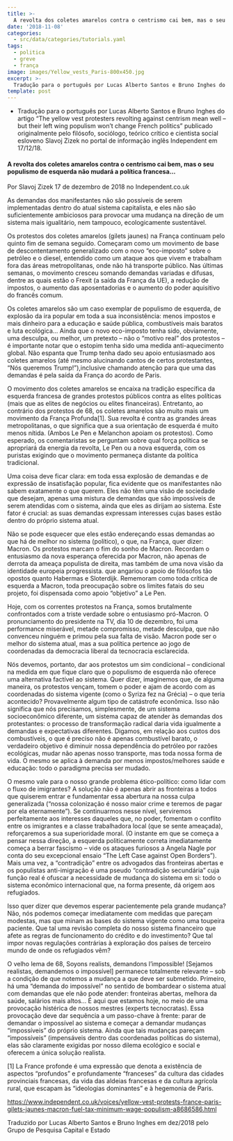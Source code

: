 ```yaml
---
title: >-
  A revolta dos coletes amarelos contra o centrismo cai bem, mas o seu populismo de esquerda não mudará a política francesa…
date: '2018-11-08'
categories:
  - src/data/categories/tutorials.yaml
tags:
  - politica
  - greve
  - frança
image: images/Yellow_vests_Paris-800x450.jpg
excerpt: >-
  Tradução para o português por Lucas Alberto Santos e Bruno Inghes do artigo “The yellow vest protesters revolting against centrism mean well – but their left wing populism won’t change French politics” publicado originalmente pelo filósofo, sociólogo, teórico crítico e cientista social esloveno Slavoj Zizek no portal de informação inglês Independent em 17/12/18.
template: post
---
```


- Tradução para o português por Lucas Alberto Santos e Bruno Inghes do artigo “The yellow vest protesters revolting against centrism mean well – but their left wing populism won’t change French politics” publicado originalmente pelo filósofo, sociólogo, teórico crítico e cientista social esloveno Slavoj Zizek no portal de informação inglês Independent em 17/12/18.

#### A revolta dos coletes amarelos contra o centrismo cai bem, mas o seu populismo de esquerda não mudará a política francesa…
Por Slavoj Zizek
17 de dezembro de 2018 no Independent.co.uk

As demandas dos manifestantes não são possíveis de serem implementadas dentro do atual sistema capitalista, e eles não são suficientemente ambiciosos para provocar uma mudança na direção de um sistema mais igualitário, nem tampouco, ecologicamente sustentável.

Os protestos dos coletes amarelos (gilets jaunes) na França continuam pelo quinto fim de semana seguido. Começaram como um movimento de base de descontentamento generalizado com o novo “eco-imposto” sobre o petróleo e o diesel, entendido como um ataque aos que vivem e trabalham fora das áreas metropolitanas, onde não há transporte público. Nas últimas semanas, o movimento cresceu somando demandas variadas e difusas, dentre as quais estão o Frexit (a saída da França da UE), a redução de impostos, o aumento das aposentadorias e o aumento do poder aquisitivo do francês comum.

Os coletes amarelos são um caso exemplar de populismo de esquerda, de explosão da ira popular em toda a sua inconsistência: menos impostos e mais dinheiro para a educação e saúde pública, combustíveis mais baratos e luta ecológica… Ainda que o novo eco-imposto tenha sido, obviamente, uma desculpa, ou melhor, um pretexto – não o “motivo real” dos protestos – é importante notar que o estopim tenha sido uma medida anti-aquecimento global. Não espanta que Trump tenha dado seu apoio entusiasmado aos coletes amarelos (até mesmo alucinando cantos de certos protestantes, “Nós queremos Trump!”),inclusive chamando atenção para que uma das demandas é pela saída da França do acordo de Paris.

O movimento dos coletes amarelos se encaixa na tradição específica da esquerda francesa de grandes protestos públicos contra as elites políticas (mais que as elites de negócios ou elites financeiras). Entretanto, ao contrário dos protestos de 68, os coletes amarelos são muito mais um movimento da França Profunda[1]. Sua revolta é contra as grandes áreas metropolitanas, o que significa que a sua orientação de esquerda é muito menos nítida. (Ambos Le Pen e Melanchon apoiam os protestos). Como esperado, os comentaristas se perguntam sobre qual força política se apropriará da energia da revolta, Le Pen ou a nova esquerda, com os puristas exigindo que o movimento permaneça distante da política tradicional.

Uma coisa deve ficar clara: em toda essa explosão de demandas e de expressão de insatisfação popular, fica evidente que os manifestantes não sabem exatamente o que querem. Eles não têm uma visão de sociedade que desejam, apenas uma mistura de demandas que são impossíveis de serem atendidas com o sistema, ainda que eles as dirijam ao sistema. Este fator é crucial: as suas demandas expressam interesses cujas bases estão dentro do próprio sistema atual.

Não se pode esquecer que eles estão endereçando essas demandas ao que há de melhor no sistema (político), o que, na França, quer dizer: Macron. Os protestos marcam o fim do sonho de Macron. Recordam o entusiasmo da nova esperança oferecida por Macron, não apenas de derrota da ameaça populista de direita, mas também de uma nova visão da identidade europeia progressista. que angariou o apoio de filósofos tão opostos quanto Habermas e Sloterdijk. Rememoram como toda crítica de esquerda a Macron, toda preocupação sobre os limites fatais do seu projeto, foi dispensada como apoio “objetivo” a Le Pen.

Hoje, com os correntes protestos na França, somos brutalmente confrontados com a triste verdade sobre o entusiasmo pró-Macron. O pronunciamento do presidente na TV, dia 10 de dezembro, foi uma performance miserável, metade compromisso, metade desculpa, que não convenceu ninguém e primou pela sua falta de visão. Macron pode ser o melhor do sistema atual, mas a sua política pertence ao jogo de coordenadas da democracia liberal da tecnocracia esclarecida.

Nós devemos, portanto, dar aos protestos um sim condicional – condicional na medida em que fique claro que o populismo de esquerda não oferece uma alternativa factível ao sistema. Quer dizer, imaginemos que, de alguma maneira, os protestos vençam, tomem o poder e ajam de acordo com as coordenadas do sistema vigente (como o Syriza fez na Grécia) – o que teria acontecido? Provavelmente algum tipo de catástrofe econômica. Isso não significa que nós precisamos, simplesmente, de um sistema socioeconômico diferente, um sistema capaz de atender às demandas dos protestantes: o processo de transformação radical daria vida igualmente a demandas e expectativas diferentes. Digamos, em relação aos custos dos combustíveis, o que é preciso não é apenas combustível barato, o verdadeiro objetivo é diminuir nossa dependência do petróleo por razões ecológicas, mudar não apenas nosso transporte, mas toda nossa forma de vida. O mesmo se aplica à demanda por menos impostos/melhores saúde e educação: todo o paradigma precisa ser mudado.

O mesmo vale para o nosso grande problema ético-político: como lidar com o fluxo de imigrantes? A solução não é apenas abrir as fronteiras a todos que quiserem entrar e fundamentar essa abertura na nossa culpa generalizada (“nossa colonização é nosso maior crime e teremos de pagar por ela eternamente”). Se continuarmos nesse nível, serviremos perfeitamente aos interesses daqueles que, no poder, fomentam o conflito entre os imigrantes e a classe trabalhadora local (que se sente ameaçada), reforçaremos a sua superioridade moral. (O instante em que se começa a pensar nessa direção, a esquerda politicamente correta imediatamente começa a berrar fascismo – vide os ataques furiosos a Angela Nagle por conta do seu excepcional ensaio “The Left Case against Open Borders”). Mais uma vez, a “contradição” entre os advogados das fronteiras abertas e os populistas anti-imigração é uma pseudo “contradição secundária” cuja função real é ofuscar a necessidade de mudança do sistema em si: todo o sistema econômico internacional que, na forma presente, dá origem aos refugiados.

Isso quer dizer que devemos esperar pacientemente pela grande mudança? Não, nós podemos começar imediatamente com medidas que pareçam modestas, mas que minam as bases do sistema vigente como uma toupeira paciente. Que tal uma revisão completa do nosso sistema financeiro que afete as regras de funcionamento do crédito e do investimento? Que tal impor novas regulações contrárias à exploração dos países de terceiro mundo de onde os refugiados vêm?

O velho lema de 68, Soyons realists, demandons l’impossible! [Sejamos realistas, demandemos o impossível] permanece totalmente relevante – sob a condição de que notemos a mudança a que deve ser submetido. Primeiro, há uma “demanda do impossível” no sentido de bombardear o sistema atual com demandas que ele não pode atender: fronteiras abertas, melhora da saúde, salários mais altos… É aqui que estamos hoje, no meio de uma provocação histérica de nossos mestres (experts tecnocratas). Essa provocação deve dar sequência a um passo-chave à frente: parar de demandar o impossível ao sistema e começar a demandar mudanças “impossíveis” do próprio sistema. Ainda que tais mudanças pareçam “impossíveis” (impensáveis dentro das coordenadas políticas do sistema), elas são claramente exigidas por nosso dilema ecológico e social e oferecem a única solução realista.

[1] La France profonde é uma expressão que denota a existência de aspectos “profundos” e profundamente “franceses” da cultura das cidades provinciais francesas, da vida das aldeias francesas e da cultura agrícola rural, que escapam às “ideologias dominantes” e à hegemonia de Paris.

https://www.independent.co.uk/voices/yellow-vest-protests-france-paris-gilets-jaunes-macron-fuel-tax-minimum-wage-populism-a8686586.html

Traduzido por Lucas Alberto Santos e
Bruno Inghes em dez/2018
pelo Grupo de Pesquisa Capital e Estado

